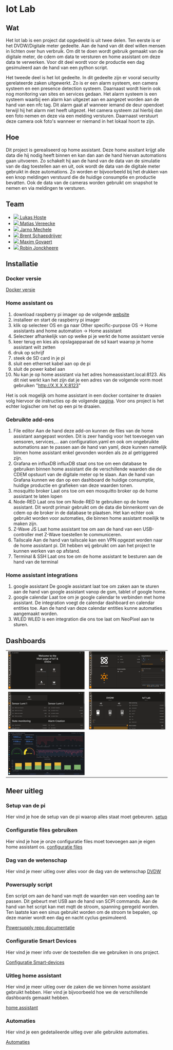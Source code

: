 # Iot Lab

## Wat

Het Iot lab is een project dat opgedeeld is uit twee delen. Ten eerste is er het DVDW/Digitale meter gedeelte. Aan de hand van dit deel willen mensen in lichten over hun verbruik. Om dit te doen wordt gebruik gemaakt van de digitale meter, de cdem om data te versturen en home assistant om deze data te verwerken. Voor dit deel wordt voor de productie een dag gesimuleerd aan de hand van een python script.

Het tweede deel is het Iot gedeelte. In dit gedeelte zijn er vooral security gerelateerde zaken uitgewerkt. Zo is er een alarm systeem, een camera systeem en een presence detection systeem. Daarnaast wordt hierin ook nog monitoring van sites en services gedaan. Het alarm systeem is een systeem waarbij een alarm kan uitgezet aan en aangezet worden aan de hand van een nfc tag. Dit alarm gaat af wanneer iemand de deur opendoet terwijl hij het alarm niet heeft uitgezet. Het camera systeem zal hierbij dan een foto nemen en deze via een melding versturen. Daarnaast verstuurt deze camera ook foto's wanneer er niemand in het lokaal hoort te zijn.

## Hoe

Dit project is gerealiseerd op home assistant. Deze home assitant krijgt alle data die hij nodig heeft binnen en kan dan aan de hand hiervan automations gaan uitvoeren. Zo schakelt hij aan de hand van de data van de simulatie van de dag toestellen aan en uit, ook wordt de data van de digitale meter gebruikt in deze automations. Zo worden er bijvoorbeeld bij het drukken van een knop meldingen verstuurd die de huidige consumptie en productie bevatten. Ook de data van de cameras worden gebruikt om snapshot te nemen en via meldingen te versturen.

## Team

- [<img src="https://github.com/LukasHoste.png" width="25"> Lukas Hoste](https://github.com/LukasHoste)
- [<img src="https://github.com/MatiasVereecke.png" width="25"> Matias Vereecke](https://github.com/MatiasVereecke)
- [<img src="https://github.com/JarnoMechele.png" width="25"> Jarno Mechele](https://github.com/JarnoMechele)
- [<img src="https://github.com/Brent-Schaepdrijver.png" width="25"> Brent Schaepdrijver](https://github.com/Brent-Schaepdrijver)
- [<img src="https://github.com/Smiley078.png" width="25"> Maxim Govaert ](https://github.com/Smiley078)
- [<img src="https://github.com/jonckheereke.png" width="25"> Robin Jonckheere](https://github.com/jonckheereke)

## Installatie

### Docker versie

[Docker versie](./Docker_compose/Readme.md)



### Home assistant os

1. download raspberry pi imager op de volgende [website](https://www.raspberrypi.com/software/)
2. installeer en start de raspberry pi imager
3. klik op selecteer OS en ga naar Other specific-purpose OS -> Home assistants and home automation -> Home assistant
4. Selecteer afhankelijk van op welke pi je werkt de home assistant versie
5. keer terug en kies als opslagapparaat de sd kaart waarop je home assistant wilt zetten
6. druk op schrijf
7. steek de SD card in je pi
8. sluit een ethernet kabel aan op de pi
9. sluit de power kabel aan
10. Nu kan je op home assistant via het adres homeassistant.local:8123. Als dit niet werkt kan het zijn dat je een adres van de volgende vorm moet gebruiken "http://X.X.X.X:8123"

Het is ook mogelijk om home assistant in een docker container te draaien volg hiervoor de instructies op de volgende [pagina](https://www.home-assistant.io/installation/raspberrypi/#install-home-assistant-container). Voor ons project is het echter logischer om het op een pi te draaien.

### Gebruikte add-ons

1. File editor
   Aan de hand deze add-on kunnen de files van de home assistant aangepast worden. Dit is zeer handig voor het toevoegen van sensoren, services,... aan configuration.yaml en ook om ongebruikte automations aan te passen aan de hand van yaml, deze kunnen namelijk binnen home assistant enkel gevonden worden als ze al getriggered zijn.
2. Grafana en influxDB
   influxDB staat ons toe om een database te gebruiken binnen home assistant die de verschillende waarden die de CDEM opstuurt van de digitale meter op te slaan.
   Aan de hand van Grafana kunnen we dan op een dashboard de huidige consumptie, huidige productie en grafieken van deze waarden tonen.
3. mosquitto broker
   Laat ons toe om een mosquitto broker op de home assistant te laten lopen
4. Node-RED
   Laat ons toe om Node-RED te gebruiken op de home assistant. Dit wordt primair gebruikt om de data die binnenkomt van de cdem op de broker in de database te plaatsen. Het kan echter ook gebruikt worden voor automaties, die binnen home assistant moeilijk te maken zijn.
5. Z-Wave JS
   Laat home assistant toe om aan de hand van een USB-controller met Z-Wave toestellen te communiceren.
6. Tailscale
   Aan de hand van tailscale kan een VPN opgezet worden naar de home assistant pi. Dit hebben wij gebruikt om aan het project te kunnen werken van op afstand.
7. Terminal & SSH
   Laat ons toe om de home assistant te besturen aan de hand van de terminal

### Home assistant integrations

1. google assistant
   De google assistant laat toe om zaken aan te sturen aan de hand van google assistant vanop de gsm, tablet of google home.
2. google calendar
   Laat toe om je google calendar te verbinden met home assistant. De integration voegt de calendar dashboard en calendar entities toe. Aan de hand van deze calendar entities kunne automaties aangemaakt worden.
3. WLED
   WLED is een integration die ons toe laat om NeoPixel aan te sturen.

## Dashboards

|                                               |                                                 |
| :-------------------------------------------: | :---------------------------------------------: |
| ![overview](./Documentation/img/overview.png) | ![DVDW](./Documentation/img/DVDW_dashboard.png) |
![IOT_LAB](./Documentation/img/IOT_LAB_Dashboard.png) | ![DVDW&IOT_LAB](./Documentation/img/DVDW%26IOT_LAB_dashboard.png) |
|  ![grafana](./Documentation/img/grafana.png)  |

## Meer uitleg

### Setup van de pi

Hier vind je hoe de setup van de pi waarop alles staat moet gebeuren.
[setup](./Documentation/setup.md)

### Configuratie files gebruiken

Hier vind je hoe je onze configuratie files moet toevoegen aan je eigen home assistant os.
[configuratie files](./Documentation/configuratie.md)

### Dag van de wetenschap

Hier vind je meer uitleg over alles voor de dag van de wetenschap
[DVDW](./Documentation/Dag_Van_De_Wetenschap.md)

### Powersuply script

Een script om aan de hand van mqtt de waarden van een voeding aan te passen. Dit gebeurt met USB aan de hand van SCPI commands.
Aan de hand van het script kan met mqtt de stroom, spanning geregeld worden. Ten laatste kan een sinus gebruikt worden om de stroom te bepalen, op deze manier wordt een dag en nacht cyclus gesimuleerd.

[Powersupply repo documentatie](https://github.com/vives-project-xp/Iot-lab_powersupply_script)

### Configuratie Smart Devices

Hier vind je meer info over de toestellen die we gebruiken in ons project.

[Configuratie Smart-devices](./Documentation/config_smart_devices.md)

### Uitleg home assistant

Hier vind je meer uitleg over de zaken die we binnen home assistant gebruikt hebben. Hier vind je bijvoorbeeld hoe we de verschillende dashboards gemaakt hebben.

[home assistant](./Documentation/hass.md)

### Automaties

Hier vind je een gedetaileerde uitleg over alle gebruikte automaties.

[Automaties](./Documentation/automations.md)
